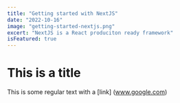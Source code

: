 ```yaml
---
title: "Getting started with NextJS"
date: "2022-10-16"
image: "getting-started-nextjs.png"
excert: "NextJS is a React produciton ready framework"
isFeatured: true
---
```


# This is a title

This is some regular text with a [link] (www.google.com)
